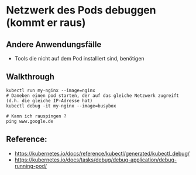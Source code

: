 # Netzwerk des Pods debuggen (kommt er raus) 

## Andere Anwendungsfälle 

  * Tools die nicht auf dem Pod installiert sind, benötigen

## Walkthrough 

```
kubectl run my-nginx --image=nginx
# Daneben einen pod starten, der auf das gleiche Netzwerk zugreift (d.h. die gleiche IP-Adresse hat)
kubectl debug -it my-nginx --image=busybox
```

```
# Kann ich rauspingen ?
ping www.google.de
```

## Reference:

  * https://kubernetes.io/docs/reference/kubectl/generated/kubectl_debug/
  * https://kubernetes.io/docs/tasks/debug/debug-application/debug-running-pod/
